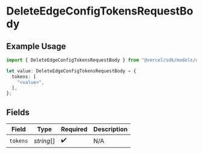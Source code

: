 # DeleteEdgeConfigTokensRequestBody

## Example Usage

```typescript
import { DeleteEdgeConfigTokensRequestBody } from "@vercel/sdk/models/operations";

let value: DeleteEdgeConfigTokensRequestBody = {
  tokens: [
    "<value>",
  ],
};
```

## Fields

| Field              | Type               | Required           | Description        |
| ------------------ | ------------------ | ------------------ | ------------------ |
| `tokens`           | *string*[]         | :heavy_check_mark: | N/A                |